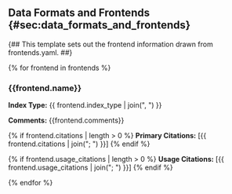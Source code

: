 ## Data Formats and Frontends {#sec:data_formats_and_frontends}

{##
This template sets out the frontend information drawn from frontends.yaml.
##}

{% for frontend in frontends %}

### {{frontend.name}}

**Index Type:** {{ frontend.index_type | join(", ") }}

**Comments:** {{frontend.comments}}

{% if frontend.citations | length > 0 %}
**Primary Citations:** [{{ frontend.citations | join("; ") }}]
{% endif %}

{% if frontend.usage_citations | length > 0 %}
**Usage Citations:** [{{ frontend.usage_citations | join("; ") }}]
{% endif %}

{% endfor %}
